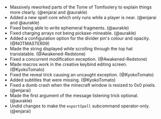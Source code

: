 - Massively reworked parts of the Tome of Tomfoolery to explain things more clearly. (@enjarai and @aurakle)
- Added a new spell core which only runs while a player is near. (@enjarai and @aurakle)
- Fixed being able to write ephemeral fragments. (@aurakle)
- Fixed charging arrays not being pickaxe-mineable. (@aurakle)
- Added a configuration option for the divider pin's colour and opacity. (@NOTMASTER09)
- Made the string displayed while scrolling through the top hat translatable. (@Awakened-Redstone)
- Fixed a concurrent modification exception. (@Awakened-Redstone)
- Made macros work in the creative keybind editing screen. (@KyokoTomato)
- Fixed the reveal trick causing an uncaught exception. (@KyokoTomato)
- Added subtitles that were missing. (@KyokoTomato)
- Fixed a dumb crash when the minecraft window is resized to 0x0 pixels. (@enjarai)
- Made the first argument of the message listening trick optional. (@aurakle)
- Undid changes to make the `exportSpell` subcommand operator-only. (@enjarai)
